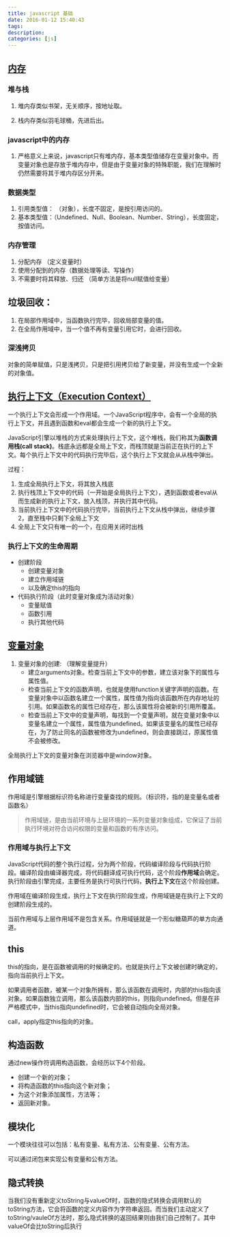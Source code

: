 ```yaml
---
title: javascript 基础
date: 2016-01-12 15:40:43
tags:
description:
categories: [js]
---
```


## [内存](http://www.jianshu.com/p/996671d4dcc4)

### 堆与栈

1. 堆内存类似书架，无关顺序，按地址取。

2. 栈内存类似羽毛球桶，先进后出。

### javascript中的内存
1. 严格意义上来说，javascript只有堆内存，基本类型值储存在变量对象中。而变量对象也是存放于堆内存中，但是由于变量对象的特殊职能，我们在理解时仍然需要将其于堆内存区分开来。

### 数据类型
1. 引用类型值： （对象），长度不固定，是按引用访问的。
2. 基本类型值：（Undefined、Null、Boolean、Number、String），长度固定，按值访问。

### 内存管理

1. 分配内存  （定义变量时）
2. 使用分配到的内存（数据处理等读、写操作）
3. 不需要时将其释放、归还 （简单方法是将null赋值给变量）

## 垃圾回收：
1. 在局部作用域中，当函数执行完毕，回收局部变量的值。
2. 在全局作用域中，当一个值不再有变量引用它时，会进行回收。

### 深浅拷贝

对象的简单赋值，只是浅拷贝，只是把引用拷贝给了新变量，并没有生成一个全新的对象值。


## [执行上下文（Execution Context）](http://www.jianshu.com/p/a6d37c77e8db)

一个执行上下文会形成一个作用域。一个JavaScript程序中，会有一个全局的执行上下文，并且遇到函数和eval都会生成一个新的执行上下文。

JavaScript引擎以堆栈的方式来处理执行上下文，这个堆栈，我们称其为**函数调用栈(call stack)**。栈底永远都是全局上下文，而栈顶就是当前正在执行的上下文。每个执行上下文中的代码执行完毕后，这个执行上下文就会从从栈中弹出。

过程： 
1. 生成全局执行上下文，将其放入栈底
2. 执行栈顶上下文中的代码（一开始是全局执行上下文），遇到函数或者eval从而生成新的执行上下文，放入栈顶，并执行其中代码。
3. 当前执行上下文中的代码执行完毕，当前执行上下文从栈中弹出，继续步骤2，直至栈中只剩下全局上下文
4. 全局上下文只有唯一的一个，在应用关闭时出栈

### 执行上下文的生命周期
+ 创建阶段
    + 创建变量对象
    + 建立作用域链
    + 以及确定this的指向
+ 代码执行阶段（此时变量对象成为活动对象）
    + 变量赋值
    + 函数引用
    + 执行其他代码

## [变量对象](http://www.jianshu.com/p/330b1505e41d)

1. 变量对象的创建: （理解变量提升）
    + 建立arguments对象。检查当前上下文中的参数，建立该对象下的属性与属性值。
    + 检查当前上下文的函数声明，也就是使用function关键字声明的函数。在变量对象中以函数名建立一个属性，属性值为指向该函数所在内存地址的引用。如果函数名的属性已经存在，那么该属性将会被新的引用所覆盖。
    + 检查当前上下文中的变量声明，每找到一个变量声明，就在变量对象中以变量名建立一个属性，属性值为undefined。如果该变量名的属性已经存在，为了防止同名的函数被修改为undefined，则会直接跳过，原属性值不会被修改。

全局执行上下文的变量对象在浏览器中是window对象。

## 作用域链

作用域是引擎根据标识符名称进行变量查找的规则。（标识符，指的是变量名或者函数名）

> 作用域链，是由当前环境与上层环境的一系列变量对象组成，它保证了当前执行环境对符合访问权限的变量和函数的有序访问。


### 作用域与执行上下文

JavaScript代码的整个执行过程，分为两个阶段，代码编译阶段与代码执行阶段。编译阶段由编译器完成，将代码翻译成可执行代码，这个阶段**作用域**会确定。执行阶段由引擎完成，主要任务是执行可执行代码，**执行上下文**在这个阶段创建。

作用域在编译阶段生成，执行上下文在执行阶段生成，作用域链是在执行上下文的创建阶段生成的。

当前作用域与上层作用域不是包含关系。作用域链就是一个形似糖葫芦的单方向通道。


## this

this的指向，是在函数被调用的时候确定的。也就是执行上下文被创建时确定的，指向当前执行上下文。

如果调用者函数，被某一个对象所拥有，那么该函数在调用时，内部的this指向该对象。如果函数独立调用，那么该函数内部的this，则指向undefined。但是在非严格模式中，当this指向undefined时，它会被自动指向全局对象。


call，apply指定this指向的对象。

## 构造函数
通过new操作符调用构造函数，会经历以下4个阶段。

+ 创建一个新的对象；
+ 将构造函数的this指向这个新对象；
+ 为这个对象添加属性，方法等；
+ 返回新对象。


## 模块化

一个模块往往可以包括：私有变量、私有方法、公有变量、公有方法。

可以通过闭包来实现公有变量和公有方法。


## 隐式转换

当我们没有重新定义toString与valueOf时，函数的隐式转换会调用默认的toString方法，它会将函数的定义内容作为字符串返回。而当我们主动定义了toString/vauleOf方法时，那么隐式转换的返回结果则由我们自己控制了。其中valueOf会比toString后执行